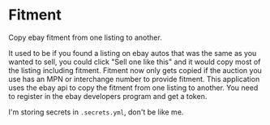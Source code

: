 # Fitment
Copy ebay fitment from one listing to another.

It used to be if you found a listing on ebay autos that was the same as you wanted to sell, you could click "Sell one
like this" and it would copy most of the listing including fitment. Fitment now only gets copied if the auction you
use has an MPN or interchange number to provide fitment. This application uses the ebay api to copy the fitment from
one listing to another. You need to register in the ebay developers program and get a token.

I'm storing secrets in `.secrets.yml`, don't be like me.